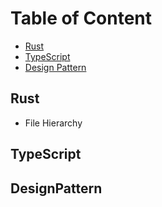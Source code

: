 Table of Content
================

- [Rust](##Rust)
- [TypeScript](##TypeScript)
- [Design Pattern](##DesignPattern)


## Rust

- File Hierarchy

## TypeScript

## DesignPattern
